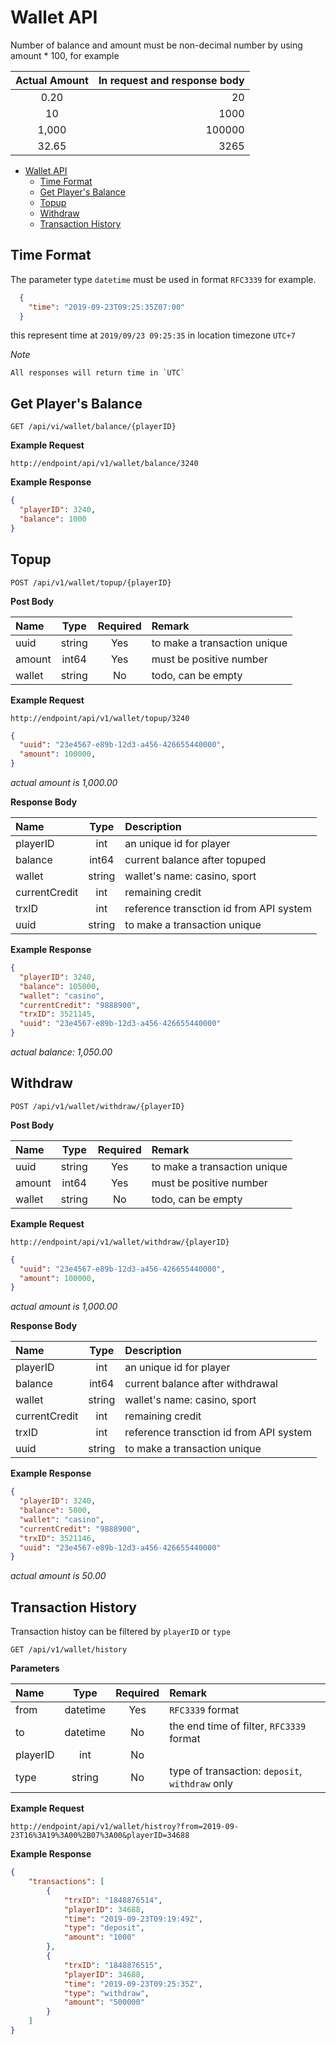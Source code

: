 # Wallet API

Number of balance and amount must be non-decimal number by using amount * 100, for example

| Actual Amount | In request and response body |
| :-----------: | ---------------------------: |
| 0.20 | 20 |
| 10 | 1000|
| 1,000 | 100000 |
| 32.65 | 3265 |

- [Wallet API](#wallet-api)
  - [Time Format](#time-format)
  - [Get Player's Balance](#get-players-balance)
  - [Topup](#topup)
  - [Withdraw](#withdraw)
  - [Transaction History](#transaction-history)

## Time Format

The parameter type `datetime` must be used in format `RFC3339` for example.

```json
  {
    "time": "2019-09-23T09:25:35Z07:00"
  }
```
this represent time at `2019/09/23 09:25:35` in location timezone `UTC+7`

*Note*
```
All responses will return time in `UTC`
```

## Get Player's Balance

```HTTP
GET /api/vi/wallet/balance/{playerID}
```

**Example Request**

```HTTP
http://endpoint/api/v1/wallet/balance/3240
```

**Example Response**

```json
{
  "playerID": 3240,
  "balance": 1000
}
```

## Topup

```HTTP
POST /api/v1/wallet/topup/{playerID}
```

**Post Body**

| Name | Type | Required | Remark |
| :----- | :-----: | :-----: | :----- |
| uuid | string | Yes | to make a transaction unique |
| amount | int64 | Yes | must be positive number  |
| wallet | string | No | todo, can be empty |

**Example Request**

```HTTP
http://endpoint/api/v1/wallet/topup/3240
```

```json
{
  "uuid": "23e4567-e89b-12d3-a456-426655440000",
  "amount": 100000,
}
```

*actual amount is 1,000.00*

**Response Body**

| Name | Type | Description |
| :----- | :-----: | :----- |
| playerID | int | an unique id for player |
| balance | int64 | current balance after topuped |
| wallet | string | wallet's name: casino, sport |
| currentCredit | int | remaining credit |
| trxID | int | reference transction id from API system |
| uuid | string | to make a transaction unique |

**Example Response**

```json
{
  "playerID": 3240,
  "balance": 105000,
  "wallet": "casino",
  "currentCredit": "9888900",
  "trxID": 3521145,
  "uuid": "23e4567-e89b-12d3-a456-426655440000"
}
```

*actual balance: 1,050.00*

## Withdraw

```HTTP
POST /api/v1/wallet/withdraw/{playerID}
```


**Post Body**

| Name | Type | Required | Remark |
| :----- | :-----: | :-----: | :----- |
| uuid | string | Yes | to make a transaction unique |
| amount | int64 | Yes | must be positive number |
| wallet | string | No | todo, can be empty |

**Example Request**

```HTTP
http://endpoint/api/v1/wallet/withdraw/{playerID}
```

```json
{
  "uuid": "23e4567-e89b-12d3-a456-426655440000",
  "amount": 100000,
}
```

*actual amount is 1,000.00*

**Response Body**

| Name | Type | Description |
| :----- | :-----: | :----- |
| playerID | int | an unique id for player |
| balance | int64 | current balance after withdrawal |
| wallet | string | wallet's name: casino, sport |
| currentCredit | int | remaining credit |
| trxID | int | reference transction id from API system |
| uuid | string | to make a transaction unique |

**Example Response**

```json
{
  "playerID": 3240,
  "balance": 5000,
  "wallet": "casino",
  "currentCredit": "9888900",
  "trxID": 3521146,
  "uuid": "23e4567-e89b-12d3-a456-426655440000"
}
```

*actual amount is 50.00*

## Transaction History

Transaction histoy can be filtered by `playerID` or `type`

```HTTP
GET /api/v1/wallet/history
```

**Parameters**

| Name | Type | Required | Remark |
| :----- | :-----: | :-----: | :----- |
| from | datetime | Yes | `RFC3339` format |
| to | datetime | No | the end time of filter, `RFC3339` format |
| playerID | int | No |  |
| type | string | No | type of transaction: `deposit`, `withdraw` only |


**Example Request**

```HTTP
http://endpoint/api/v1/wallet/histroy?from=2019-09-23T16%3A19%3A00%2B07%3A00&playerID=34688
```

**Example Response**

```json
{
    "transactions": [
        {
            "trxID": "1848876514",
            "playerID": 34688,
            "time": "2019-09-23T09:19:49Z",
            "type": "deposit",
            "amount": "1000"
        },
        {
            "trxID": "1848876515",
            "playerID": 34688,
            "time": "2019-09-23T09:25:35Z",
            "type": "withdraw",
            "amount": "500000"
        }
    ]
}
```